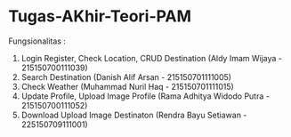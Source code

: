 # Tugas-AKhir-Teori-PAM

Fungsionalitas : 
1. Login Register, Check Location, CRUD Destination (Aldy Imam Wijaya - 215150700111039)
2. Search Destination (Danish Alif Arsan - 215150701111005)
3. Check Weather (Muhammad Nuril Haq - 215150701111015)
4. Update Profile, Upload Image Profile (Rama Adhitya Widodo Putra - 215150700111052)
5. Download Upload Image Destinaton (Rendra Bayu Setiawan - 225150709111001)
